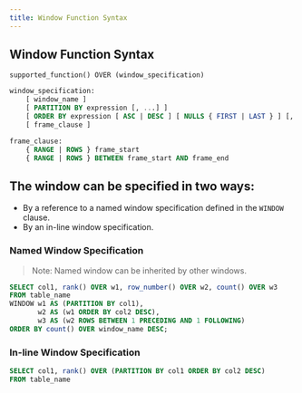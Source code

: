 ```yaml
---
title: Window Function Syntax
---
```


## Window Function Syntax
```
supported_function() OVER (window_specification) 
```

```sql
window_specification:
    [ window_name ]
    [ PARTITION BY expression [, ...] ]
    [ ORDER BY expression [ ASC | DESC ] [ NULLS { FIRST | LAST } ] [, ...] ]
    [ frame_clause ]
```

```sql
frame_clause:
    { RANGE | ROWS } frame_start
    { RANGE | ROWS } BETWEEN frame_start AND frame_end
```


## The window can be specified in two ways:
* By a reference to a named window specification defined in the `WINDOW` clause.
* By an in-line window specification.

### Named Window Specification

> Note: Named window can be inherited by other windows.

```sql
SELECT col1, rank() OVER w1, row_number() OVER w2, count() OVER w3  
FROM table_name 
WINDOW w1 AS (PARTITION BY col1),
       w2 AS (w1 ORDER BY col2 DESC),
       w3 AS (w2 ROWS BETWEEN 1 PRECEDING AND 1 FOLLOWING) 
ORDER BY count() OVER window_name DESC;
```

### In-line Window Specification
```sql
SELECT col1, rank() OVER (PARTITION BY col1 ORDER BY col2 DESC) 
FROM table_name
```